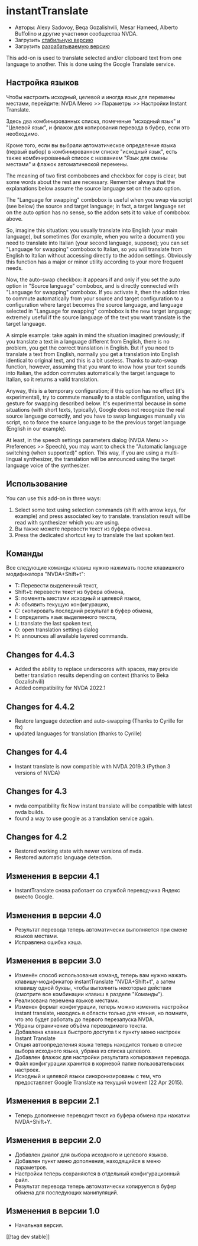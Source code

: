 # instantTranslate #

* Авторы: Alexy Sadovoy, Beqa Gozalishvili, Mesar Hameed, Alberto Buffolino
  и другие участники сообщества NVDA.
* Загрузить [стабильную версию][1]
* Загрузить [разрабатываемую версию][2]

This add-on is used to translate selected and/or clipboard text from one
language to another.  This is done using the Google Translate service.

## Настройка языков ##
Чтобы настроить исходный, целевой и иногда  язык для перемены местами, перейдите: NVDA Меню >> Параметры >> Настройки Instant Translate.

Здесь два комбинированных списка, помеченые "исходный язык" и "Целевой
язык", и флажок для копирования перевода в буфер, если это необходимо.

Кроме того, если вы выбрали автоматическое определение языка (первый выбор)
в комбинированном списке "исходный язык", есть также комбинированный список
с названием "Язык для смены местами" и флажок автоматической перемены.

The meaning of two first comboboxes and checkbox for copy is clear, but some
words about the rest are necessary. Remember always that the explanations
below assume the source language set on the auto option.

The "Language for swapping" combobox is useful when you swap via script (see
below) the source and target language; in fact, a target language set on the
auto option has no sense, so the addon sets it to value of combobox above.

So, imagine this situation: you usually translate into English (your main
language), but sometimes (for example, when you write a document) you need
to translate into Italian (your second language, suppose); you can set
"Language for swapping" combobox to Italian, so you will translate from
English to Italian without accessing directly to the addon
settings. Obviously this function has a major or minor utility according to
your more frequent needs.

Now, the auto-swap checkbox: it appears if and only if you set the auto
option in "Source language" combobox, and is directly connected with
"Language for swapping" combobox. If you activate it, then the addon tries
to commute automatically from your source and target configuration to a
configuration where target becomes the source language, and language
selected in "Language for swapping" combobox is the new target language;
extremely useful if the source language of the text you want translate is
the target language.

A simple example: take again in mind the situation imagined previously; if
you translate a text in a language different from English, there is no
problem, you get the correct translation in English. But if you need to
translate a text from English, normally you get a translation into English
identical to original text, and this is a bit useless. Thanks to auto-swap
function, however, assuming that you want to know how your text sounds into
Italian, the addon commutes automatically the target language to Italian, so
it returns a valid translation.

Anyway, this is a temporary configuration; if this option has no effect
(it's experimental), try to commute manually to a stable configuration,
using the gesture for swapping described below. It's experimental because in
some situations (with short texts, typically), Google does not recognize the
real source language correctly, and you have to swap languages manually via
script, so to force the source language to be the previous target language
(English in our example).

At least, in the speech settings parameters dialog (NVDA Menu >> Preferences >> Speech), you may want to check the "Automatic language switching (when supported)" option. This way, if you are using a multi-lingual synthesizer, the translation will be announced using the target language voice of the synthesizer.

## Использование ##
You can use this add-on in three ways:

1. Select some text using selection commands (shift with arrow keys, for
   example) and press associated key to translate. translation result will
   be read with synthesizer which you are using.
2. Вы также можете перевести текст из буфера обмена.
3. Press the dedicated shortcut key to translate the last spoken text.

## Команды ##
Все следующие команды клавиш нужно нажимать после клавишного модификатора
"NVDA+Shift+t":

* T: Перевести выделенный текст,
* Shift+t: перевести текст из буфера обмена,
* S: поменять местами исходный и целевой языки,
* A: объявить текущую конфигурацию,
* C: скопировать последний результат в буфер обмена,
* I: определить язык выделенного текста,
* L: translate the last spoken text,
* O: open translation settings dialog
* H: announces all available layered commands.

## Changes for 4.4.3 ##
* Added the ability to replace underscores with spaces, may provide better
  translation results depending on context (thanks to Beka Gozalishvili)
* Added compatibility for NVDA 2022.1

## Changes for 4.4.2 ##
* Restore language detection and auto-swapping (Thanks to Cyrille for fix)
* updated languages for translation (thanks to Cyrille)

## Changes for 4.4 ##
* Instant translate is now compatible with NVDA 2019.3 (Python 3 versions of
  NVDA)

## Changes for 4.3 ##
* nvda compatibility fix Now instant translate will be compatible with
  latest nvda builds.
* found a way to use google as a translation service again.

## Changes for 4.2 ##
* Restored working state with newer versions of nvda.
* Restored automatic language detection.

## Изменения  в версии 4.1 ##
* InstantTranslate снова работает со службой переводчика Яндекс вместо
  Google.

## Изменения  в версии 4.0 ##
* Результат перевода теперь автоматически выполняется при смене языков
  местами.
* Исправлена ошибка кэша.

## Изменения  в версии 3.0 ##
* Изменён способ использования команд, теперь вам нужно нажать
  клавишу-модификатор instantTranslate "NVDA+Shift+t", а затем клавишу одной
  буквы, чтобы выполнить некоторые действия (смотрите все комбинации клавиш
  в разделе "Команды").
* Реализована перемена языков местами.
* Изменен формат конфигурации, теперь можно изменить настройки instant
  translate, находясь в области только для чтения, но помните, что это будет
  работать до первого перезапуска NVDA.
* Убраны ограничение объёма переводимого текста.
* Добавлена клавиша быстрого доступа t к  пункту меню настроек Instant
  Translate
* Опция автоопределения языка теперь находится только в списке выбора
  исходного языка, убрана из списка целевого.
* Добавлен флажок для настройки результата копирования перевода.
* Файл конфигурации хранится в корневой папке пользовательских настроек.
* Исходный и целевой языки синхронизированы с тем, что предоставляет Google
  Translate на текущий момент (22 Apr 2015).


## Изменения  в версии 2.1 ##
* Теперь дополнение переводит текст из буфера обмена при нажатии
  NVDA+Shift+Y.

## Изменения  в версии 2.0 ##
* Добавлен диалог для выбора исходного и целевого языков.
* Добавлен пункт меню дополнения, находящийся в меню параметров.
* Настройки теперь сохраняются в отдельный конфигурационный файл.
* Результат перевода теперь автоматически копируется в буфер обмена для
  последующих манипуляций.

## Изменения в версии 1.0 ##
* Начальная версия.


[[!tag dev stable]]

[1]: https://addons.nvda-project.org/files/get.php?file=instantTranslate

[2]: https://addons.nvda-project.org/files/get.php?file=it-dev
